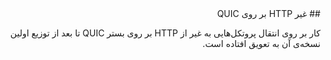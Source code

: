 <div dir="rtl">
## غیر HTTP بر روی QUIC

کار بر روی انتقال پروتکل‌هایی به غیر از HTTP بر روی بستر QUIC تا بعد از توزیع اولین نسخه‌ی ‌آن به تعویق افتاده است.
</div>
